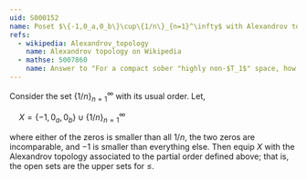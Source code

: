 ```yaml
---
uid: S000152
name: Poset $\{-1,0_a,0_b\}\cup\{1/n\}_{n=1}^\infty$ with Alexandrov topology
refs:
  - wikipedia: Alexandrov_topology
    name: Alexandrov topology on Wikipedia
  - mathse: 5007860
    name: Answer to "For a compact sober "highly non-$T_1$" space, how much "highly connectedness" is needed to imply it's a spectral space?"
---
```


Consider the set $\{1/n\}_{n=1}^\infty$ with its usual order. Let,

$\quad X=\{-1,0_a,0_b\}\cup\{1/n\}_{n=1}^\infty$

where either of the zeros is smaller than all $1/n$, the two zeros are incomparable, and $-1$ is smaller than everything else. Then equip $X$ with the Alexandrov topology associated to the partial order defined above; that is, the open sets are the upper sets for $\le$.
